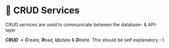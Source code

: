 # :train: CRUD Services
CRUD services are used to communicate between the database- & API-layer <br />

***CRUD*** -> ***C***reate, ***R***ead, ***U***pdate & ***D***elete. This should be self explanatory :-)
